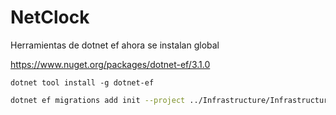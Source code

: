 # NetClock

Herramientas de dotnet ef ahora se instalan global

https://www.nuget.org/packages/dotnet-ef/3.1.0

`dotnet tool install -g dotnet-ef`

```bash
dotnet ef migrations add init --project ../Infrastructure/Infrastructure.csproj --context ApplicationDbContext -o ../Infrastructure/Persistence/Migrations
```

